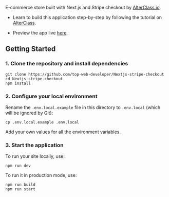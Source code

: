 E-commerce store built with Next.js and Stripe checkout by [AlterClass.io](https://alterclass.io).

- Learn to build this application step-by-step by following the tutorial on [AlterClass](https://alterclass.io/tutorials/create-an-ecommerce-website-with-nextjs-and-stripe).

- Preview the app live [here](https://myplantsmarket.vercel.app/).

## Getting Started

### 1. Clone the repository and install dependencies

```
git clone https://github.com/top-web-developer/Nextjs-stripe-checkout
cd Nextjs-stripe-checkout
npm install
```

### 2. Configure your local environment

Rename the `.env.local.example` file in this directory to `.env.local` (which will
be ignored by Git):

```
cp .env.local.example .env.local
```

Add your own values for all the environment variables.

### 3. Start the application

To run your site locally, use:

```
npm run dev
```

To run it in production mode, use:

```
npm run build
npm run start
```
